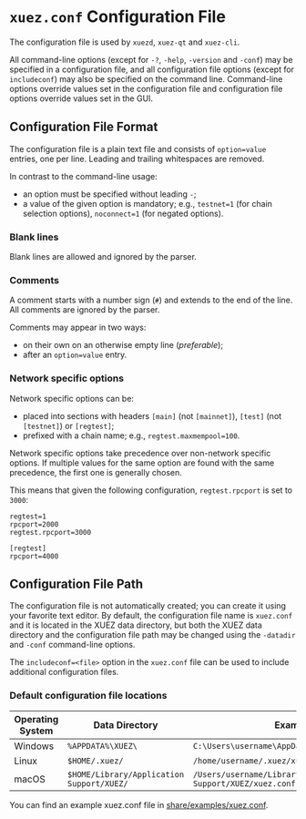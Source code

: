 # `xuez.conf` Configuration File

The configuration file is used by `xuezd`, `xuez-qt` and `xuez-cli`.

All command-line options (except for `-?`, `-help`, `-version` and `-conf`) may be specified in a configuration file, and all configuration file options (except for `includeconf`) may also be specified on the command line. Command-line options override values set in the configuration file and configuration file options override values set in the GUI.

## Configuration File Format

The configuration file is a plain text file and consists of `option=value` entries, one per line. Leading and trailing whitespaces are removed.

In contrast to the command-line usage:
- an option must be specified without leading `-`;
- a value of the given option is mandatory; e.g., `testnet=1` (for chain selection options), `noconnect=1` (for negated options).

### Blank lines

Blank lines are allowed and ignored by the parser.

### Comments

A comment starts with a number sign (`#`) and extends to the end of the line. All comments are ignored by the parser.

Comments may appear in two ways:
- on their own on an otherwise empty line (_preferable_);
- after an `option=value` entry.

### Network specific options

Network specific options can be:
- placed into sections with headers `[main]` (not `[mainnet]`), `[test]` (not `[testnet]`) or `[regtest]`;
- prefixed with a chain name; e.g., `regtest.maxmempool=100`.

Network specific options take precedence over non-network specific options.
If multiple values for the same option are found with the same precedence, the
first one is generally chosen.

This means that given the following configuration, `regtest.rpcport` is set to `3000`:

```
regtest=1
rpcport=2000
regtest.rpcport=3000

[regtest]
rpcport=4000
```

## Configuration File Path

The configuration file is not automatically created; you can create it using your favorite text editor. By default, the configuration file name is `xuez.conf` and it is located in the XUEZ data directory, but both the XUEZ data directory and the configuration file path may be changed using the `-datadir` and `-conf` command-line options.

The `includeconf=<file>` option in the `xuez.conf` file can be used to include additional configuration files.

### Default configuration file locations

Operating System | Data Directory | Example Path
-- | -- | --
Windows | `%APPDATA%\XUEZ\` | `C:\Users\username\AppData\Roaming\XUEZ\xuez.conf`
Linux | `$HOME/.xuez/` | `/home/username/.xuez/xuez.conf`
macOS | `$HOME/Library/Application Support/XUEZ/` | `/Users/username/Library/Application Support/XUEZ/xuez.conf`

You can find an example xuez.conf file in [share/examples/xuez.conf](../share/examples/xuez.conf).
